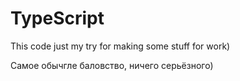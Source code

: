 # TypeScript
This code just my try for making some stuff for work)

Самое обычгле баловство, ничего серьёзного)
